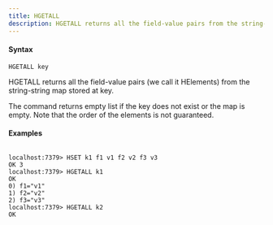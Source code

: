 ```yaml
---
title: HGETALL
description: HGETALL returns all the field-value pairs from the string-string map stored at key
---
```


<!-- This file is automatically generated. Any modifications made directly to this file
  may be overwritten. For more details on how this file is generated and how to use
  the related commands, refer to the documentation available in the `internal/cmd/cmd_*.go` files.
-->

#### Syntax

```
HGETALL key
```


HGETALL returns all the field-value pairs (we call it HElements) from the string-string map stored at key.

The command returns empty list if the key does not exist or the map is empty. Note that the order of the elements is not guaranteed.
	

#### Examples

```

localhost:7379> HSET k1 f1 v1 f2 v2 f3 v3
OK 3
localhost:7379> HGETALL k1
OK
0) f1="v1"
1) f2="v2"
2) f3="v3"
localhost:7379> HGETALL k2
OK
	
```
